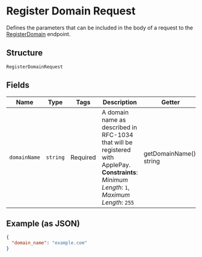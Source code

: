 
# Register Domain Request

Defines the parameters that can be included in the body of
a request to the [RegisterDomain](/doc/apis/apple-pay.md#register-domain) endpoint.

## Structure

`RegisterDomainRequest`

## Fields

| Name | Type | Tags | Description | Getter | Setter |
|  --- | --- | --- | --- | --- | --- |
| `domainName` | `string` | Required | A domain name as described in RFC-1034 that will be registered with ApplePay.<br>**Constraints**: *Minimum Length*: `1`, *Maximum Length*: `255` | getDomainName(): string | setDomainName(string domainName): void |

## Example (as JSON)

```json
{
  "domain_name": "example.com"
}
```

